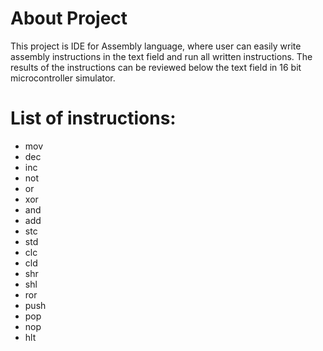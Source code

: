 # About Project

This project is IDE for Assembly language, where user can easily write assembly 
instructions in the text field and run all written instructions. The results of the instructions
can be reviewed below the text field in 16 bit microcontroller simulator.

# List of instructions:
* mov     
* dec
* inc     
* not
* or      
* xor
* and     
* add
* stc     
* std
* clc     
* cld
* shr     
* shl
* ror    
* push
* pop     
* nop
* hlt
